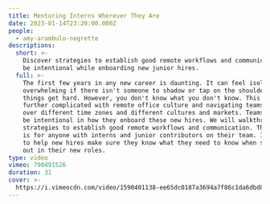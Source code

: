 ```yaml
---
title: Mentoring Interns Wherever They Are
date: 2023-01-14T23:20:00.000Z
people:
  - amy-arambulo-negrette
descriptions:
  short: >-
    Discover strategies to establish good remote workflows and communication to
    be intentional while onboarding new junior hires.
  full: >-
    The first few years in any new career is daunting. It can feel isolating and
    overwhelming if there isn't someone to shadow or tap on the shoulder when
    things get hard. However, you don't know what you don't know. This is made
    further complicated with remote office culture and navigating teams spread
    over different time zones and different cultures and markets. Teams need to
    be intentional in how they onboard these new hires. We will walkthrough the
    strategies to establish good remote workflows and communication. This talk
    is for anyone with interns and junior contributors on their team. I also aim
    to help new hires make sure they know what they need to know when starting
    out in their new roles.
type: video
vimeo: 790491526
duration: 31
cover: >-
  https://i.vimeocdn.com/video/1590401138-ee65dc0187a3694a7f86c1da6dbd89ca45e83775dd121e8a2fc2f1d75ed9a176-d
---
```



